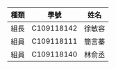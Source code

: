| 種類 | 學號 | 姓名 |
| :---:| :---:| :---:|
| 組長 | C109118142 | 徐敏容 |
| 組員 | C109118111 | 簡言蓁 |
| 組員 | C109118140 | 林俞丞 |
